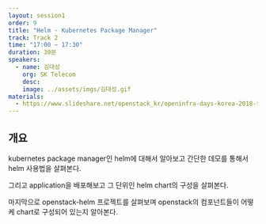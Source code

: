 ```yaml
---
layout: session1
order: 9
title: "Helm - Kubernetes Package Manager"
track: Track 2
time: "17:00 ~ 17:30"
duration: 30분
speakers:
  - name: 김대성
    org: SK Telecom
    desc: 
    image: ../assets/imgs/김대성.gif
materials:
  - https://www.slideshare.net/openstack_kr/openinfra-days-korea-2018-track-2-helm-kubernetes-package-manager-103468301
---
```


## 개요

kubernetes package manager인 helm에 대해서 알아보고 간단한 데모를 통해서 helm 사용법을 살펴본다.

그리고 application을 배포해보고 그 단위인 helm chart의 구성을 살펴본다.

마지막으로 openstack-helm 프로젝트를 살펴보며 openstack의 컴포넌트들이 어떻케 chart로 구성되어 있는지 알아본다.